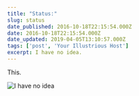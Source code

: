 ```yaml
---
title: "Status:"
slug: status
date_published: 2016-10-18T22:15:54.000Z
date: 2016-10-18T22:15:54.000Z
date_updated: 2019-04-05T13:10:57.000Z
tags: ['post', 'Your Illustrious Host']
excerpt: I have no idea.
---
```


This.

![I have no idea](/public/images/2016/10/IMG_6231.JPG)
